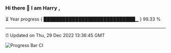 ### Hi there 👋 I am Harry , 

⏳ Year progress { █████████████████████████████▁ } 99.33 %

---

⏰ Updated on Thu, 29 Dec 2022 13:36:45 GMT

![Progress Bar CI](https://github.com/duykhang68/duykhang68/workflows/Progress%20Bar%20CI/badge.svg)
